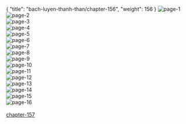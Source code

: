 { "title": "bach-luyen-thanh-than/chapter-156", "weight": 156 }
<img src="bach-luyen-thanh-than_0156_01-1271823994d4403044809bcaca818885.webp" alt="page-1" origin="http://storage.fshare.vn/Test-vechai/1507174432-Bach-Luyen-Thanh-Than-chap-150-ve-chai-02.jpg"><br/>
<img src="bach-luyen-thanh-than_0156_02-0a279183faacbf90cf26de623b0c134f.webp" alt="page-2" origin="http://storage.fshare.vn/Test-vechai/1507174432-Bach-Luyen-Thanh-Than-chap-150-ve-chai-03.jpg"><br/>
<img src="bach-luyen-thanh-than_0156_03-97fb55b1a66e01bff6c32b197c851adc.webp" alt="page-3" origin="http://storage.fshare.vn/Test-vechai/1507174432-Bach-Luyen-Thanh-Than-chap-150-ve-chai-04.jpg"><br/>
<img src="bach-luyen-thanh-than_0156_04-55b64bf9c0548f0845359d092ac85a30.webp" alt="page-4" origin="http://storage.fshare.vn/Test-vechai/1507174432-Bach-Luyen-Thanh-Than-chap-150-ve-chai-05.jpg"><br/>
<img src="bach-luyen-thanh-than_0156_05-1ce6c4fb3577e8407e1f8e4ce96bf52a.webp" alt="page-5" origin="http://storage.fshare.vn/Test-vechai/1507174432-Bach-Luyen-Thanh-Than-chap-150-ve-chai-06.jpg"><br/>
<img src="bach-luyen-thanh-than_0156_06-e72c14ac66837db6ca2df0152a7b7a8b.webp" alt="page-6" origin="http://storage.fshare.vn/Test-vechai/1507174432-Bach-Luyen-Thanh-Than-chap-150-ve-chai-07.jpg"><br/>
<img src="bach-luyen-thanh-than_0156_07-f3c57498ddd9f75dfa9eb8ec2aa260b5.webp" alt="page-7" origin="http://storage.fshare.vn/Test-vechai/1507174432-Bach-Luyen-Thanh-Than-chap-150-ve-chai-08.jpg"><br/>
<img src="bach-luyen-thanh-than_0156_08-79fe913526dbaef723477d80fa4d6953.webp" alt="page-8" origin="http://storage.fshare.vn/Test-vechai/1507174432-Bach-Luyen-Thanh-Than-chap-150-ve-chai-09.jpg"><br/>
<img src="bach-luyen-thanh-than_0156_09-ac20b2d7bae5c726bf08f7264be35395.webp" alt="page-9" origin="http://storage.fshare.vn/Test-vechai/1507174432-Bach-Luyen-Thanh-Than-chap-150-ve-chai-10.jpg"><br/>
<img src="bach-luyen-thanh-than_0156_10-d4e68ecad9d81b8a9db33f826aa64e60.webp" alt="page-10" origin="http://storage.fshare.vn/Test-vechai/1507174432-Bach-Luyen-Thanh-Than-chap-150-ve-chai-11.jpg"><br/>
<img src="bach-luyen-thanh-than_0156_11-b50cb5ebe7081edd4667f75e3ea7b750.webp" alt="page-11" origin="http://storage.fshare.vn/Test-vechai/1507174432-Bach-Luyen-Thanh-Than-chap-150-ve-chai-12.jpg"><br/>
<img src="bach-luyen-thanh-than_0156_12-4fa089a3cd39956a5983db9131973202.webp" alt="page-12" origin="http://storage.fshare.vn/Test-vechai/1507174432-Bach-Luyen-Thanh-Than-chap-150-ve-chai-13.jpg"><br/>
<img src="bach-luyen-thanh-than_0156_13-4e89f7acc9e3aadf2717be84416bc445.webp" alt="page-13" origin="http://storage.fshare.vn/Test-vechai/1507174432-Bach-Luyen-Thanh-Than-chap-150-ve-chai-14.jpg"><br/>
<img src="bach-luyen-thanh-than_0156_14-f3922567c209a04b9046f2a1a7ac60d9.webp" alt="page-14" origin="http://storage.fshare.vn/Test-vechai/1507174432-Bach-Luyen-Thanh-Than-chap-150-ve-chai-15.jpg"><br/>
<img src="bach-luyen-thanh-than_0156_15-47c637342ae22a45c08c7be697bceddb.webp" alt="page-15" origin="http://storage.fshare.vn/Test-vechai/1507174432-Bach-Luyen-Thanh-Than-chap-150-ve-chai-16.jpg"><br/>
<img src="bach-luyen-thanh-than_0156_16-d5fe9f57691bad973154b717125ae921.webp" alt="page-16" origin="http://storage.fshare.vn/Test-vechai/1507174432-Bach-Luyen-Thanh-Than-chap-150-ve-chai-17.jpg"><br/>
<br/><a class="nextchap" href="/bach-luyen-thanh-than/chapter-157">chapter-157</a>

